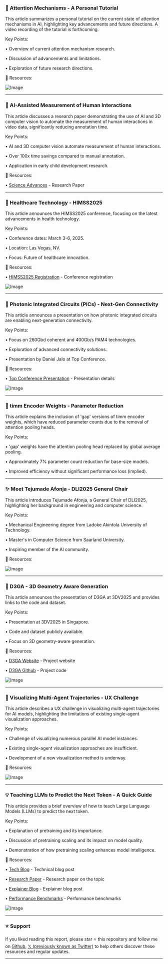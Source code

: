 ### 🤖 Attention Mechanisms - A Personal Tutorial

This article summarizes a personal tutorial on the current state of attention mechanisms in AI,  highlighting key advancements and future directions.  A video recording of the tutorial is forthcoming.

Key Points:

•  Overview of current attention mechanism research.

•  Discussion of advancements and limitations.

•  Exploration of future research directions.


🔗 Resources:

![Image](https://pbs.twimg.com/media/GkVrx5iaoAEcC9R?format=jpg&name=small)


---

### 🤖 AI-Assisted Measurement of Human Interactions

This article discusses a research paper demonstrating the use of AI and 3D computer vision to automate the measurement of human interactions in video data, significantly reducing annotation time.

Key Points:

•  AI and 3D computer vision automate measurement of human interactions.

•  Over 100x time savings compared to manual annotation.

•  Application in early child development research.


🔗 Resources:

• [Science Advances](https://www.science.org/doi/full/10.1126/sciadv.adf1853) - Research Paper


---

### 🚀 Healthcare Technology - HIMSS2025

This article announces the HIMSS2025 conference, focusing on the latest advancements in health technology.

Key Points:

•  Conference dates: March 3-6, 2025.

•  Location: Las Vegas, NV.

•  Focus: Future of healthcare innovation.


🔗 Resources:

• [HIMSS2025 Registration](https://himssconference.com) - Conference registration

![Image](https://pbs.twimg.com/media/GkV-U0gWYAAhl20?format=jpg&name=small)


---

### 🤖 Photonic Integrated Circuits (PICs) - Next-Gen Connectivity

This article announces a presentation on how photonic integrated circuits are enabling next-generation connectivity.

Key Points:

•  Focus on 260Gbd coherent and 400Gb/s PAM4 technologies.

•  Exploration of advanced connectivity solutions.

•  Presentation by Daniel Jalo at Top Conference.


🔗 Resources:

• [Top Conference Presentation](https://bit.ly/42pdagQ) -  Presentation details

![Image](https://pbs.twimg.com/media/GkV89FBWgAAyWTY?format=jpg&name=small)


---

### 🤖  timm Encoder Weights - Parameter Reduction

This article explains the inclusion of 'gap' versions of timm encoder weights, which have reduced parameter counts due to the removal of attention pooling heads.

Key Points:

•  'gap' weights have the attention pooling head replaced by global average pooling.

•  Approximately 7% parameter count reduction for base-size models.

•  Improved efficiency without significant performance loss (implied).


---

### ✨  Meet Tejumade Afonja - DLI2025 General Chair

This article introduces Tejumade Afonja, a General Chair of DLI2025, highlighting her background in engineering and computer science.

Key Points:

•  Mechanical Engineering degree from Ladoke Akintola University of Technology.

•  Master's in Computer Science from Saarland University.

•  Inspiring member of the AI community.


🔗 Resources:

![Image](https://pbs.twimg.com/media/GkVCir_XgAAG9Fc?format=jpg&name=small)


---

### 🤖 D3GA - 3D Geometry Aware Generation

This article announces the presentation of D3GA at 3DV2025 and provides links to the code and dataset.

Key Points:

•  Presentation at 3DV2025 in Singapore.

•  Code and dataset publicly available.

•  Focus on 3D geometry-aware generation.


🔗 Resources:

• [D3GA Website](https://zielon.github.io/d3ga/) - Project website

• [D3GA Github](https://github.com/facebookresearch/D3GA) - Project code

![Image](https://pbs.twimg.com/media/GkUZ8f5WQAAC2kr?format=jpg&name=small)


---

### 🤖 Visualizing Multi-Agent Trajectories - UX Challenge

This article describes a UX challenge in visualizing multi-agent trajectories for AI models, highlighting the limitations of existing single-agent visualization approaches.

Key Points:

•  Challenge of visualizing numerous parallel AI model instances.

•  Existing single-agent visualization approaches are insufficient.

•  Development of a new visualization method is underway.


🔗 Resources:

![Image](https://pbs.twimg.com/ext_tw_video_thumb/1892982553927114752/pu/img/cSLwmQ-vhDCB9AIf.jpg)


---

### 💡  Teaching LLMs to Predict the Next Token - A Quick Guide

This article provides a brief overview of how to teach Large Language Models (LLMs) to predict the next token.

Key Points:

•  Explanation of pretraining and its importance.

•  Discussion of pretraining scaling and its impact on model quality.

•  Demonstration of how pretraining scaling enhances model intelligence.


🔗 Resources:

• [Tech Blog](https://nvda.ws/4k82gTc) - Technical blog post

• [Research Paper](https://nvda.ws/41szjtC) - Research paper on the topic

• [Explainer Blog](https://nvda.ws/4356TqY) - Explainer blog post

• [Performance Benchmarks](https://nvda.ws/4k9Jta0) - Performance benchmarks

![Image](https://pbs.twimg.com/media/GkVHgWRWsAES-dR?format=jpg&name=small)


---

### ⭐️ Support

If you liked reading this report, please star ⭐️ this repository and follow me on [Github](https://github.com/Drix10), [𝕏 (previously known as Twitter)](https://x.com/DRIX_10_) to help others discover these resources and regular updates.

---